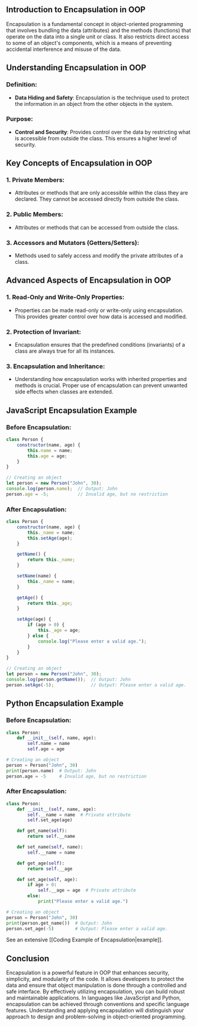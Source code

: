 
## Introduction to Encapsulation in OOP

Encapsulation is a fundamental concept in object-oriented programming that involves bundling the data (attributes) and the methods (functions) that operate on the data into a single unit or class. It also restricts direct access to some of an object's components, which is a means of preventing accidental interference and misuse of the data.

## Understanding Encapsulation in OOP

### Definition:

- **Data Hiding and Safety**: Encapsulation is the technique used to protect the information in an object from the other objects in the system.

### Purpose:

- **Control and Security**: Provides control over the data by restricting what is accessible from outside the class. This ensures a higher level of security.

## Key Concepts of Encapsulation in OOP

### 1. Private Members:

- Attributes or methods that are only accessible within the class they are declared. They cannot be accessed directly from outside the class.

### 2. Public Members:

- Attributes or methods that can be accessed from outside the class.

### 3. Accessors and Mutators (Getters/Setters):

- Methods used to safely access and modify the private attributes of a class.

## Advanced Aspects of Encapsulation in OOP

### 1. Read-Only and Write-Only Properties:

- Properties can be made read-only or write-only using encapsulation. This provides greater control over how data is accessed and modified.

### 2. Protection of Invariant:

- Encapsulation ensures that the predefined conditions (invariants) of a class are always true for all its instances.

### 3. Encapsulation and Inheritance:

- Understanding how encapsulation works with inherited properties and methods is crucial. Proper use of encapsulation can prevent unwanted side effects when classes are extended.

## JavaScript Encapsulation Example

### Before Encapsulation:

```javascript
class Person {
    constructor(name, age) {
        this.name = name;
        this.age = age;
    }
}

// Creating an object
let person = new Person("John", 30);
console.log(person.name);  // Output: John
person.age = -5;           // Invalid age, but no restriction
```

### After Encapsulation:

```javascript
class Person {
    constructor(name, age) {
        this._name = name;
        this.setAge(age);
    }

    getName() {
        return this._name;
    }

    setName(name) {
        this._name = name;
    }

    getAge() {
        return this._age;
    }

    setAge(age) {
        if (age > 0) {
            this._age = age;
        } else {
            console.log("Please enter a valid age.");
        }
    }
}

// Creating an object
let person = new Person("John", 30);
console.log(person.getName());  // Output: John
person.setAge(-5);              // Output: Please enter a valid age.
```

## Python Encapsulation Example

### Before Encapsulation:

```python
class Person:
    def __init__(self, name, age):
        self.name = name
        self.age = age

# Creating an object
person = Person("John", 30)
print(person.name)  # Output: John
person.age = -5     # Invalid age, but no restriction
```

### After Encapsulation:

```python
class Person:
    def __init__(self, name, age):
        self.__name = name  # Private attribute
        self.set_age(age)

    def get_name(self):
        return self.__name

    def set_name(self, name):
        self.__name = name

    def get_age(self):
        return self.__age

    def set_age(self, age):
        if age > 0:
            self.__age = age  # Private attribute
        else:
            print("Please enter a valid age.")

# Creating an object
person = Person("John", 30)
print(person.get_name())  # Output: John
person.set_age(-5)        # Output: Please enter a valid age.
```


See an extensive [[Coding Example of Encapsulation|example]].

## Conclusion

Encapsulation is a powerful feature in OOP that enhances security, simplicity, and modularity of the code. It allows developers to protect the data and ensure that object manipulation is done through a controlled and safe interface. By effectively utilizing encapsulation, you can build robust and maintainable applications. In languages like JavaScript and Python, encapsulation can be achieved through conventions and specific language features. Understanding and applying encapsulation will distinguish your approach to design and problem-solving in object-oriented programming.